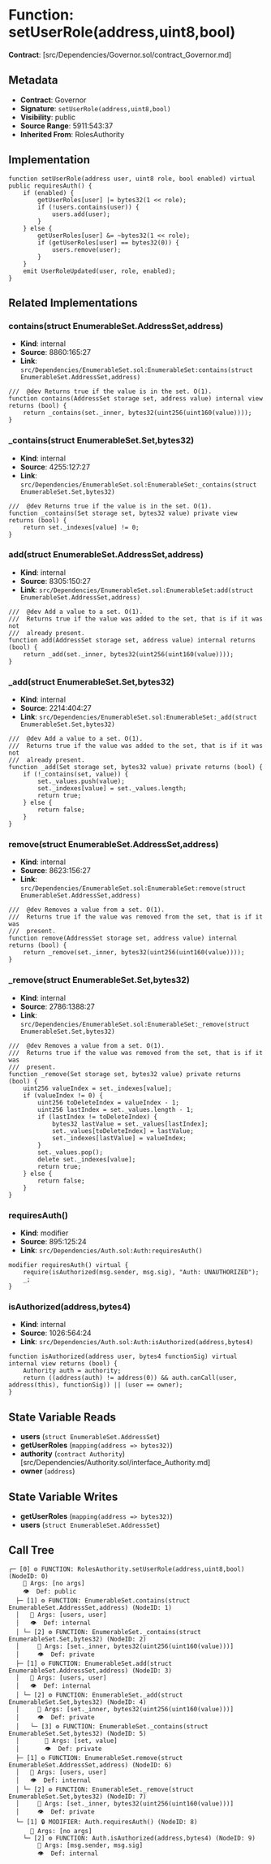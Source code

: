 # Function: setUserRole(address,uint8,bool)

**Contract**: [src/Dependencies/Governor.sol/contract_Governor.md]

## Metadata

- **Contract**: Governor
- **Signature**: `setUserRole(address,uint8,bool)`
- **Visibility**: public
- **Source Range**: 5911:543:37
- **Inherited From**: RolesAuthority

## Implementation

```solidity
function setUserRole(address user, uint8 role, bool enabled) virtual public requiresAuth() {
    if (enabled) {
        getUserRoles[user] |= bytes32(1 << role);
        if (!users.contains(user)) {
            users.add(user);
        }
    } else {
        getUserRoles[user] &= ~bytes32(1 << role);
        if (getUserRoles[user] == bytes32(0)) {
            users.remove(user);
        }
    }
    emit UserRoleUpdated(user, role, enabled);
}
```

## Related Implementations

### contains(struct EnumerableSet.AddressSet,address)

- **Kind**: internal
- **Source**: 8860:165:27
- **Link**: `src/Dependencies/EnumerableSet.sol:EnumerableSet:contains(struct EnumerableSet.AddressSet,address)`

```solidity
///  @dev Returns true if the value is in the set. O(1).
function contains(AddressSet storage set, address value) internal view returns (bool) {
    return _contains(set._inner, bytes32(uint256(uint160(value))));
}
```

### _contains(struct EnumerableSet.Set,bytes32)

- **Kind**: internal
- **Source**: 4255:127:27
- **Link**: `src/Dependencies/EnumerableSet.sol:EnumerableSet:_contains(struct EnumerableSet.Set,bytes32)`

```solidity
///  @dev Returns true if the value is in the set. O(1).
function _contains(Set storage set, bytes32 value) private view returns (bool) {
    return set._indexes[value] != 0;
}
```

### add(struct EnumerableSet.AddressSet,address)

- **Kind**: internal
- **Source**: 8305:150:27
- **Link**: `src/Dependencies/EnumerableSet.sol:EnumerableSet:add(struct EnumerableSet.AddressSet,address)`

```solidity
///  @dev Add a value to a set. O(1).
///  Returns true if the value was added to the set, that is if it was not
///  already present.
function add(AddressSet storage set, address value) internal returns (bool) {
    return _add(set._inner, bytes32(uint256(uint160(value))));
}
```

### _add(struct EnumerableSet.Set,bytes32)

- **Kind**: internal
- **Source**: 2214:404:27
- **Link**: `src/Dependencies/EnumerableSet.sol:EnumerableSet:_add(struct EnumerableSet.Set,bytes32)`

```solidity
///  @dev Add a value to a set. O(1).
///  Returns true if the value was added to the set, that is if it was not
///  already present.
function _add(Set storage set, bytes32 value) private returns (bool) {
    if (!_contains(set, value)) {
        set._values.push(value);
        set._indexes[value] = set._values.length;
        return true;
    } else {
        return false;
    }
}
```

### remove(struct EnumerableSet.AddressSet,address)

- **Kind**: internal
- **Source**: 8623:156:27
- **Link**: `src/Dependencies/EnumerableSet.sol:EnumerableSet:remove(struct EnumerableSet.AddressSet,address)`

```solidity
///  @dev Removes a value from a set. O(1).
///  Returns true if the value was removed from the set, that is if it was
///  present.
function remove(AddressSet storage set, address value) internal returns (bool) {
    return _remove(set._inner, bytes32(uint256(uint160(value))));
}
```

### _remove(struct EnumerableSet.Set,bytes32)

- **Kind**: internal
- **Source**: 2786:1388:27
- **Link**: `src/Dependencies/EnumerableSet.sol:EnumerableSet:_remove(struct EnumerableSet.Set,bytes32)`

```solidity
///  @dev Removes a value from a set. O(1).
///  Returns true if the value was removed from the set, that is if it was
///  present.
function _remove(Set storage set, bytes32 value) private returns (bool) {
    uint256 valueIndex = set._indexes[value];
    if (valueIndex != 0) {
        uint256 toDeleteIndex = valueIndex - 1;
        uint256 lastIndex = set._values.length - 1;
        if (lastIndex != toDeleteIndex) {
            bytes32 lastValue = set._values[lastIndex];
            set._values[toDeleteIndex] = lastValue;
            set._indexes[lastValue] = valueIndex;
        }
        set._values.pop();
        delete set._indexes[value];
        return true;
    } else {
        return false;
    }
}
```

### requiresAuth()

- **Kind**: modifier
- **Source**: 895:125:24
- **Link**: `src/Dependencies/Auth.sol:Auth:requiresAuth()`

```solidity
modifier requiresAuth() virtual {
    require(isAuthorized(msg.sender, msg.sig), "Auth: UNAUTHORIZED");
    _;
}
```

### isAuthorized(address,bytes4)

- **Kind**: internal
- **Source**: 1026:564:24
- **Link**: `src/Dependencies/Auth.sol:Auth:isAuthorized(address,bytes4)`

```solidity
function isAuthorized(address user, bytes4 functionSig) virtual internal view returns (bool) {
    Authority auth = authority;
    return ((address(auth) != address(0)) && auth.canCall(user, address(this), functionSig)) || (user == owner);
}
```

## State Variable Reads

- **users** (`struct EnumerableSet.AddressSet`)
- **getUserRoles** (`mapping(address => bytes32)`)
- **authority** (`contract Authority`) [src/Dependencies/Authority.sol/interface_Authority.md]
- **owner** (`address`)

## State Variable Writes

- **getUserRoles** (`mapping(address => bytes32)`)
- **users** (`struct EnumerableSet.AddressSet`)

## Call Tree

```
┌─ [0] ⚙️ FUNCTION: RolesAuthority.setUserRole(address,uint8,bool) (NodeID: 0)
    💬 Args: [no args]
    👁️  Def: public
  ├─ [1] ⚙️ FUNCTION: EnumerableSet.contains(struct EnumerableSet.AddressSet,address) (NodeID: 1)
  │   💬 Args: [users, user]
  │   👁️  Def: internal
  │ └─ [2] ⚙️ FUNCTION: EnumerableSet._contains(struct EnumerableSet.Set,bytes32) (NodeID: 2)
  │     💬 Args: [set._inner, bytes32(uint256(uint160(value)))]
  │     👁️  Def: private
  ├─ [1] ⚙️ FUNCTION: EnumerableSet.add(struct EnumerableSet.AddressSet,address) (NodeID: 3)
  │   💬 Args: [users, user]
  │   👁️  Def: internal
  │ └─ [2] ⚙️ FUNCTION: EnumerableSet._add(struct EnumerableSet.Set,bytes32) (NodeID: 4)
  │     💬 Args: [set._inner, bytes32(uint256(uint160(value)))]
  │     👁️  Def: private
  │   └─ [3] ⚙️ FUNCTION: EnumerableSet._contains(struct EnumerableSet.Set,bytes32) (NodeID: 5)
  │       💬 Args: [set, value]
  │       👁️  Def: private
  ├─ [1] ⚙️ FUNCTION: EnumerableSet.remove(struct EnumerableSet.AddressSet,address) (NodeID: 6)
  │   💬 Args: [users, user]
  │   👁️  Def: internal
  │ └─ [2] ⚙️ FUNCTION: EnumerableSet._remove(struct EnumerableSet.Set,bytes32) (NodeID: 7)
  │     💬 Args: [set._inner, bytes32(uint256(uint160(value)))]
  │     👁️  Def: private
  └─ [1] 🔒 MODIFIER: Auth.requiresAuth() (NodeID: 8)
      💬 Args: [no args]
    └─ [2] ⚙️ FUNCTION: Auth.isAuthorized(address,bytes4) (NodeID: 9)
        💬 Args: [msg.sender, msg.sig]
        👁️  Def: internal
```
